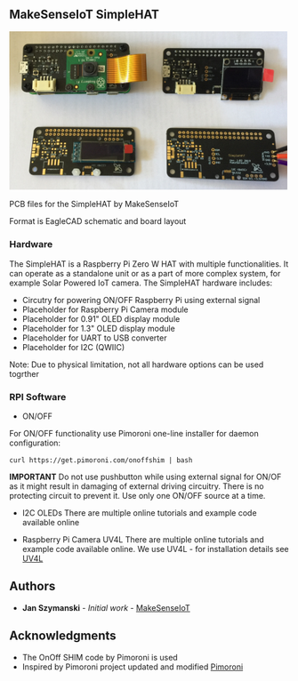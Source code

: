## MakeSenseIoT SimpleHAT

<img src="assets/SimpleHAT.jpg?raw=true" width="500px"><br/>


PCB files for the SimpleHAT by MakeSenseIoT  

Format is EagleCAD schematic and board layout


### Hardware

The SimpleHAT is a Raspberry Pi Zero W HAT with multiple functionalities. 
It can operate as a standalone unit or as a part of more complex system, for example
Solar Powered IoT camera. 
The SimpleHAT hardware includes:

* Circutry for powering ON/OFF Raspberry Pi using external signal 
* Placeholder for Raspberry Pi Camera module
* Placeholder for 0.91" OLED display module
* Placeholder for 1.3" OLED display module
* Placeholder for UART to USB converter
* Placeholder for I2C (QWIIC)

Note: Due to physical limitation, not all hardware options can be used togrther

### RPI Software
* ON/OFF

For ON/OFF functionality use Pimoroni one-line installer for daemon configuration:

```
curl https://get.pimoroni.com/onoffshim | bash
```
 **IMPORTANT** Do not use pushbutton while using external signal for ON/OF
as it might result in damaging of external driving circuitry. There is no protecting
circuit to prevent it. Use only one ON/OFF source at a time.

* I2C OLEDs
There are multiple online tutorials and example code available online 

* Raspberry Pi Camera UV4L 
There are multiple online tutorials and example code available online. We use UV4L - for installation details
see [UV4L](https://www.linux-projects.org/uv4l/installation/)


## Authors

* **Jan Szymanski** - *Initial work* - [MakeSenseIoT](http://www.makesenseiot.com)

## Acknowledgments

* The OnOff SHIM code by Pimoroni is used
* Inspired by Pimoroni project updated and modified [Pimoroni](https://shop.pimoroni.com/products/onoff-shim)

